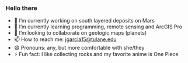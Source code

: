 ### Hello there 


- 🔭 I’m currently working on south layered deposits on Mars
- 🌱 I’m currently learning programming, remote sensing and ArcGIS Pro
- 👯 I’m looking to collaborate on geologic maps (planets)
- 📫 How to reach me: jgarcia15@tulane.edu
- 😄 Pronouns: any, but more comfortable with she/they
- ⚡ Fun fact: I like collecting rocks and my favorite anime is One Piece
